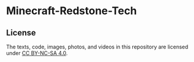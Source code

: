 # Minecraft-Redstone-Tech
## License
The texts, code, images, photos, and videos in this repository are licensed under [CC BY-NC-SA 4.0](https://creativecommons.org/licenses/by-nc-sa/4.0/).
